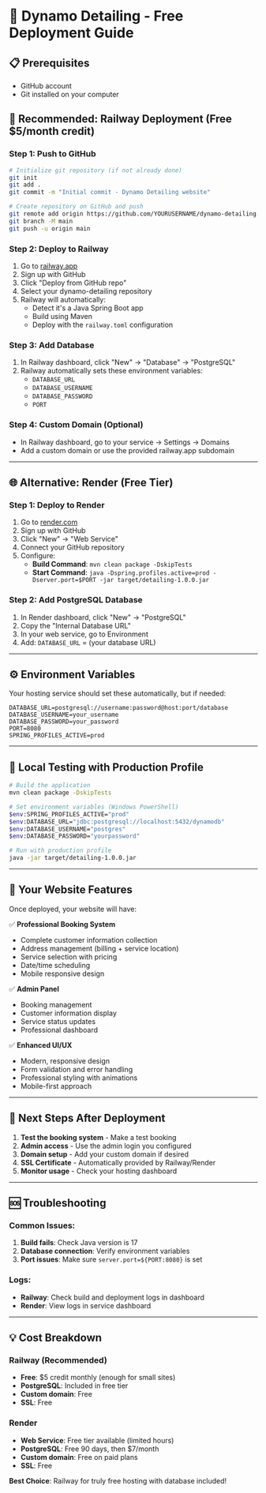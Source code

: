 # 🚀 Dynamo Detailing - Free Deployment Guide

## 📋 Prerequisites
- GitHub account
- Git installed on your computer

## 🎯 Recommended: Railway Deployment (Free $5/month credit)

### Step 1: Push to GitHub
```bash
# Initialize git repository (if not already done)
git init
git add .
git commit -m "Initial commit - Dynamo Detailing website"

# Create repository on GitHub and push
git remote add origin https://github.com/YOURUSERNAME/dynamo-detailing.git
git branch -M main
git push -u origin main
```

### Step 2: Deploy to Railway
1. Go to [railway.app](https://railway.app)
2. Sign up with GitHub
3. Click "Deploy from GitHub repo"
4. Select your dynamo-detailing repository
5. Railway will automatically:
   - Detect it's a Java Spring Boot app
   - Build using Maven
   - Deploy with the `railway.toml` configuration

### Step 3: Add Database
1. In Railway dashboard, click "New" → "Database" → "PostgreSQL"
2. Railway automatically sets these environment variables:
   - `DATABASE_URL`
   - `DATABASE_USERNAME` 
   - `DATABASE_PASSWORD`
   - `PORT`

### Step 4: Custom Domain (Optional)
- In Railway dashboard, go to your service → Settings → Domains
- Add a custom domain or use the provided railway.app subdomain

---

## 🌐 Alternative: Render (Free Tier)

### Step 1: Deploy to Render
1. Go to [render.com](https://render.com)
2. Sign up with GitHub
3. Click "New" → "Web Service"
4. Connect your GitHub repository
5. Configure:
   - **Build Command**: `mvn clean package -DskipTests`
   - **Start Command**: `java -Dspring.profiles.active=prod -Dserver.port=$PORT -jar target/detailing-1.0.0.jar`

### Step 2: Add PostgreSQL Database
1. In Render dashboard, click "New" → "PostgreSQL"
2. Copy the "Internal Database URL"
3. In your web service, go to Environment
4. Add: `DATABASE_URL` = (your database URL)

---

## ⚙️ Environment Variables

Your hosting service should set these automatically, but if needed:

```
DATABASE_URL=postgresql://username:password@host:port/database
DATABASE_USERNAME=your_username
DATABASE_PASSWORD=your_password
PORT=8080
SPRING_PROFILES_ACTIVE=prod
```

---

## 🔧 Local Testing with Production Profile

```bash
# Build the application
mvn clean package -DskipTests

# Set environment variables (Windows PowerShell)
$env:SPRING_PROFILES_ACTIVE="prod"
$env:DATABASE_URL="jdbc:postgresql://localhost:5432/dynamodb"
$env:DATABASE_USERNAME="postgres"
$env:DATABASE_PASSWORD="yourpassword"

# Run with production profile
java -jar target/detailing-1.0.0.jar
```

---

## 🎉 Your Website Features

Once deployed, your website will have:

✅ **Professional Booking System**
- Complete customer information collection
- Address management (billing + service location) 
- Service selection with pricing
- Date/time scheduling
- Mobile responsive design

✅ **Admin Panel**
- Booking management
- Customer information display
- Service status updates
- Professional dashboard

✅ **Enhanced UI/UX**
- Modern, responsive design
- Form validation and error handling
- Professional styling with animations
- Mobile-first approach

---

## 📝 Next Steps After Deployment

1. **Test the booking system** - Make a test booking
2. **Admin access** - Use the admin login you configured
3. **Domain setup** - Add your custom domain if desired
4. **SSL Certificate** - Automatically provided by Railway/Render
5. **Monitor usage** - Check your hosting dashboard

---

## 🆘 Troubleshooting

### Common Issues:
1. **Build fails**: Check Java version is 17
2. **Database connection**: Verify environment variables
3. **Port issues**: Make sure `server.port=${PORT:8080}` is set

### Logs:
- **Railway**: Check build and deployment logs in dashboard
- **Render**: View logs in service dashboard

---

## 💡 Cost Breakdown

### Railway (Recommended)
- **Free**: $5 credit monthly (enough for small sites)
- **PostgreSQL**: Included in free tier
- **Custom domain**: Free
- **SSL**: Free

### Render
- **Web Service**: Free tier available (limited hours)
- **PostgreSQL**: Free 90 days, then $7/month
- **Custom domain**: Free on paid plans
- **SSL**: Free

**Best Choice**: Railway for truly free hosting with database included!

